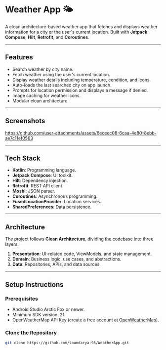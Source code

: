# Weather App 🌤️

A clean architecture-based weather app that fetches and displays weather information for a city or the user's current location. Built with **Jetpack Compose**, **Hilt**, **Retrofit**, and **Coroutines**.

---

## Features
- Search weather by city name.
- Fetch weather using the user's current location.
- Display weather details including temperature, condition, and icons.
- Auto-loads the last searched city on app launch.
- Prompts for location permission and displays a message if denied.
- Image caching for weather icons.
- Modular clean architecture.

---

## Screenshots

https://github.com/user-attachments/assets/6eceec08-6caa-4e80-8ebb-ae7c11ef0563

---

## Tech Stack
- **Kotlin**: Programming language.
- **Jetpack Compose**: UI toolkit.
- **Hilt**: Dependency injection.
- **Retrofit**: REST API client.
- **Moshi**: JSON parser.
- **Coroutines**: Asynchronous programming.
- **FusedLocationProvider**: Location services.
- **SharedPreferences**: Data persistence.

---

## Architecture
The project follows **Clean Architecture**, dividing the codebase into three layers:
1. **Presentation**: UI-related code, ViewModels, and state management.
2. **Domain**: Business logic, use cases, and abstractions.
3. **Data**: Repositories, APIs, and data sources.

---

## Setup Instructions

### Prerequisites
- Android Studio Arctic Fox or newer.
- Minimum SDK version: 21.
- OpenWeatherMap API Key (create a free account at [OpenWeatherMap](https://openweathermap.org)).

### Clone the Repository
```bash
git clone https://github.com/soundarya-95/WeatherApp.git

